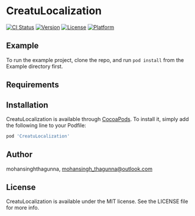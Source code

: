 # CreatuLocalization

[![CI Status](https://img.shields.io/travis/mohansinghthagunna/CreatuLocalization.svg?style=flat)](https://travis-ci.org/mohansinghthagunna/CreatuLocalization)
[![Version](https://img.shields.io/cocoapods/v/CreatuLocalization.svg?style=flat)](https://cocoapods.org/pods/CreatuLocalization)
[![License](https://img.shields.io/cocoapods/l/CreatuLocalization.svg?style=flat)](https://cocoapods.org/pods/CreatuLocalization)
[![Platform](https://img.shields.io/cocoapods/p/CreatuLocalization.svg?style=flat)](https://cocoapods.org/pods/CreatuLocalization)

## Example

To run the example project, clone the repo, and run `pod install` from the Example directory first.

## Requirements

## Installation

CreatuLocalization is available through [CocoaPods](https://cocoapods.org). To install
it, simply add the following line to your Podfile:

```ruby
pod 'CreatuLocalization'
```

## Author

mohansinghthagunna, mohansingh_thagunna@outlook.com

## License

CreatuLocalization is available under the MIT license. See the LICENSE file for more info.
